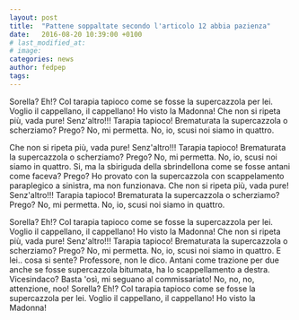 ```yaml
---
layout: post
title:  "Pattene soppaltate secondo l'articolo 12 abbia pazienza"
date:   2016-08-20 10:39:00 +0100
# last_modified_at:
# image:
categories: news
author: fedpep
tags:
---
```

Sorella? Eh!? Col tarapia tapioco come se fosse la supercazzola per lei. Voglio il cappellano, il cappellano! Ho visto la Madonna! Che non si ripeta più, vada pure! Senz'altro!!! Tarapia tapioco! Brematurata la supercazzola o scherziamo? Prego? No, mi permetta. 
No, io, scusi noi siamo in quattro. 

Che non si ripeta più, vada pure! Senz'altro!!! Tarapia tapioco! Brematurata la supercazzola o scherziamo? Prego? No, mi permetta. No, io, scusi noi siamo in quattro. Si, ma la sbiriguda della sbrindellona come se fosse antani come faceva? Prego? Ho provato con la supercazzola con scappelamento paraplegico a sinistra, ma non funzionava. Che non si ripeta più, vada pure! Senz'altro!!! Tarapia tapioco! Brematurata la supercazzola o scherziamo? Prego? No, mi permetta. No, io, scusi noi siamo in quattro.

Sorella? Eh!? Col tarapia tapioco come se fosse la supercazzola per lei. Voglio il cappellano, il cappellano! Ho visto la Madonna! Che non si ripeta più, vada pure! Senz'altro!!! Tarapia tapioco! Brematurata la supercazzola o scherziamo? Prego? No, mi permetta. No, io, scusi noi siamo in quattro. E lei.. cosa si sente? Professore, non le dico. Antani come trazione per due anche se fosse supercazzola bitumata, ha lo scappellamento a destra. Vicesindaco? Basta 'osì, mi seguano al commissariato! No, no, no, attenzione, noo! Sorella? Eh!? Col tarapia tapioco come se fosse la supercazzola per lei. Voglio il cappellano, il cappellano! Ho visto la Madonna!